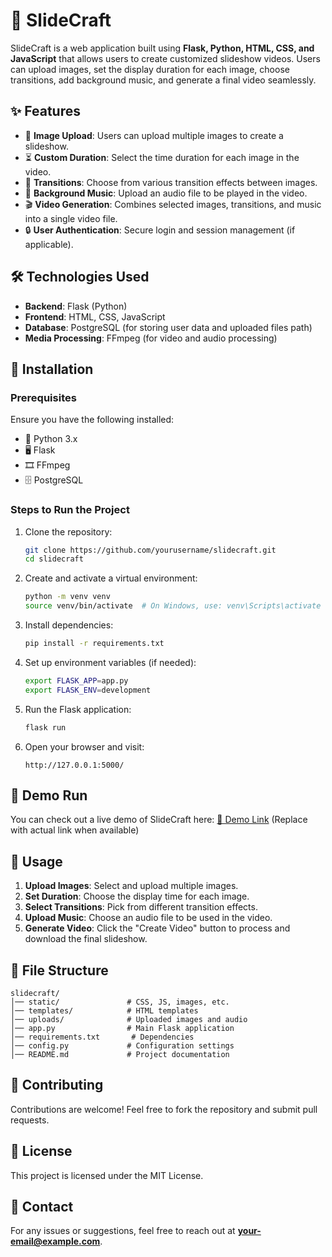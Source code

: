 # 🎥 SlideCraft

SlideCraft is a web application built using **Flask, Python, HTML, CSS, and JavaScript** that allows users to create customized slideshow videos. Users can upload images, set the display duration for each image, choose transitions, add background music, and generate a final video seamlessly.

## ✨ Features

- 📸 **Image Upload**: Users can upload multiple images to create a slideshow.
- ⏳ **Custom Duration**: Select the time duration for each image in the video.
- 🔄 **Transitions**: Choose from various transition effects between images.
- 🎵 **Background Music**: Upload an audio file to be played in the video.
- 🎬 **Video Generation**: Combines selected images, transitions, and music into a single video file.
- 🔒 **User Authentication**: Secure login and session management (if applicable).

## 🛠 Technologies Used

- **Backend**: Flask (Python)
- **Frontend**: HTML, CSS, JavaScript
- **Database**: PostgreSQL (for storing user data and uploaded files path)
- **Media Processing**: FFmpeg (for video and audio processing)

## 🚀 Installation

### Prerequisites
Ensure you have the following installed:
- 🐍 Python 3.x
- 🖥 Flask
- 🎞 FFmpeg
- 🗄 PostgreSQL

### Steps to Run the Project

1. Clone the repository:
   ```sh
   git clone https://github.com/yourusername/slidecraft.git
   cd slidecraft
   ```

2. Create and activate a virtual environment:
   ```sh
   python -m venv venv
   source venv/bin/activate  # On Windows, use: venv\Scripts\activate
   ```

3. Install dependencies:
   ```sh
   pip install -r requirements.txt
   ```

4. Set up environment variables (if needed):
   ```sh
   export FLASK_APP=app.py
   export FLASK_ENV=development
   ```

5. Run the Flask application:
   ```sh
   flask run
   ```

6. Open your browser and visit:
   ```
   http://127.0.0.1:5000/
   ```

## 🎥 Demo Run

You can check out a live demo of SlideCraft here:
[🔗 Demo Link](#) (Replace with actual link when available)

## 📖 Usage

1. **Upload Images**: Select and upload multiple images.
2. **Set Duration**: Choose the display time for each image.
3. **Select Transitions**: Pick from different transition effects.
4. **Upload Music**: Choose an audio file to be used in the video.
5. **Generate Video**: Click the "Create Video" button to process and download the final slideshow.

## 📂 File Structure
```
slidecraft/
│── static/               # CSS, JS, images, etc.
│── templates/            # HTML templates
│── uploads/              # Uploaded images and audio
│── app.py                # Main Flask application
│── requirements.txt       # Dependencies
│── config.py             # Configuration settings
│── README.md             # Project documentation
```

## 🤝 Contributing
Contributions are welcome! Feel free to fork the repository and submit pull requests.

## 📜 License
This project is licensed under the MIT License.

## 📩 Contact
For any issues or suggestions, feel free to reach out at **your-email@example.com**.

